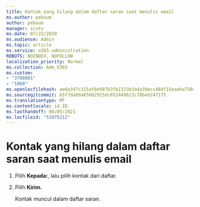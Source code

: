 ```yaml
---
title: Kontak yang hilang dalam daftar saran saat menulis email
ms.author: pebaum
author: pebaum
manager: scotv
ms.date: 07/22/2020
ms.audience: Admin
ms.topic: article
ms.service: o365-administration
ROBOTS: NOINDEX, NOFOLLOW
localization_priority: Normal
ms.collection: Adm_O365
ms.custom:
- "3700001"
- "1060"
ms.openlocfilehash: ae6e347c315af0e987b3fb1323b3a4a39ecc484f15eaeba75840b5ab134cc4d1
ms.sourcegitcommit: b5f7da89a650d2915dc652449623c78be6247175
ms.translationtype: MT
ms.contentlocale: id-ID
ms.lasthandoff: 08/05/2021
ms.locfileid: "53975212"
---
```

# <a name="missing-contact-in-suggestion-list-while-composing-mail"></a>Kontak yang hilang dalam daftar saran saat menulis email

1. Pilih **Kepada:**, lalu pilih kontak dari daftar.
2. Pilih **Kirim.**

    Kontak muncul dalam daftar saran.